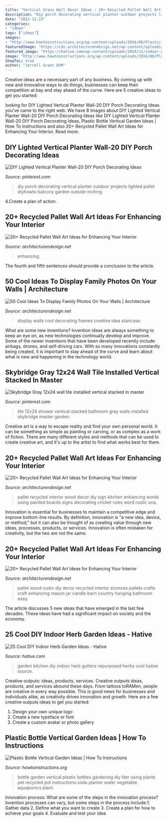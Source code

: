 ```yaml
---
title: "Vertical Grass Wall Decor Ideas : 20+ Recycled Pallet Wall Art Ideas For Enhancing Your Interior"
description: "Diy porch decorating vertical planter outdoor projects lighted pallet diyhowto balcony garden outside inviting"
date: "2022-11-23"
categories:
- "ideas"
tags: ["ideas"]
images:
- "http://www.howtoinstructions.org/wp-content/uploads/2016/08/Plastic-Bottle-Vertical-Garden-Ideas-5.jpg"
featuredImage: "https://cdn.architecturendesign.net/wp-content/uploads/2015/06/AD-Pallet-Wall-Art-20.jpg"
featured_image: "https://hative.com/wp-content/uploads/2014/11/indoor-garden/21-gutters-repurposed-herbs.jpg"
image: "http://www.howtoinstructions.org/wp-content/uploads/2016/08/Plastic-Bottle-Vertical-Garden-Ideas-5.jpg"
ShowToc: true
author: "Jarrell Grant DVM"
---
```



Creative ideas are a necessary part of any business. By coming up with new and innovative ways to do things, businesses can keep their competition at bay and stay ahead of the curve. Here are 5 creative ideas to get you started:

	

		
looking for DIY Lighted Vertical Planter Wall-20 DIY Porch Decorating Ideas you've came to the right web. We have 8 Images about DIY Lighted Vertical Planter Wall-20 DIY Porch Decorating Ideas like DIY Lighted Vertical Planter Wall-20 DIY Porch Decorating Ideas, Plastic Bottle Vertical Garden Ideas | How To Instructions and also 20+ Recycled Pallet Wall Art Ideas for Enhancing Your Interior. Read more:
		
    
## DIY Lighted Vertical Planter Wall-20 DIY Porch Decorating Ideas

<img loading=lazy src="https://i.pinimg.com/736x/62/80/aa/6280aa888278591bdff8d9d4ac92c1c7.jpg" onerror="this.onerror=null;this.src='https://tse4.mm.bing.net/th?id=OIP._g0UQppRLpwE6qADy26E8AHaKD&amp;pid=15.1';" alt="DIY Lighted Vertical Planter Wall-20 DIY Porch Decorating Ideas">

_Source: pinterest.com_

>diy porch decorating vertical planter outdoor projects lighted pallet diyhowto balcony garden outside inviting. 

	

4.Create a plan of action.

    
## 20+ Recycled Pallet Wall Art Ideas For Enhancing Your Interior

<img loading=lazy src="https://cdn.architecturendesign.net/wp-content/uploads/2015/06/AD-Pallet-Wall-Art-20.jpg" onerror="this.onerror=null;this.src='https://tse1.mm.bing.net/th?id=OIP.qmvGSoMFNI_DEIH-u0OUHQHaJ4&amp;pid=15.1';" alt="20+ Recycled Pallet Wall Art Ideas for Enhancing Your Interior">

_Source: architecturendesign.net_

>enhancing. 

	

The fourth and fifth sentences should provide a conclusion to the article.

    
## 50 Cool Ideas To Display Family Photos On Your Walls | Architecture

<img loading=lazy src="https://cdn.architecturendesign.net/wp-content/uploads/2015/10/AD-Cool-Ideas-To-Display-Family-Photos-On-Your-Walls-05A.jpg" onerror="this.onerror=null;this.src='https://tse1.mm.bing.net/th?id=OIP.sVjgbhE4HJybCPaKks3pjgHaKK&amp;pid=15.1';" alt="50 Cool Ideas To Display Family Photos On Your Walls | Architecture">

_Source: architecturendesign.net_

>display walls cool decorating frames creative idea staircase. 

	

What are some new inventions?
Invention ideas are always something to keep an eye on, as new technologies continually develop and improve. Some of the newer inventions that have been developed recently include: airbags, drones, and self-driving cars. With so many innovations constantly being created, it is important to stay ahead of the curve and learn about what is new and happening in the technology world.

    
## Skybridge Gray 12x24 Wall Tile Installed Vertical Stacked In Master

<img loading=lazy src="https://i.pinimg.com/736x/ca/3c/55/ca3c55d8d2aef93ab974a050a4cc823e.jpg" onerror="this.onerror=null;this.src='https://tse2.mm.bing.net/th?id=OIP.4kU3EKXXCXgX2vQlzsOYewHaJ2&amp;pid=15.1';" alt="Skybridge Gray 12x24 wall tile installed vertical stacked in master">

_Source: pinterest.com_

>tile 12x24 shower vertical stacked bathroom gray walls installed skybridge master garden. 

	

Creative art is a way to escape reality and find your own personal world. It can be something as simple as painting or carving, or as complex as a work of fiction. There are many different styles and methods that can be used to create creative art, and it's up to the artist to find what works best for them.

    
## 20+ Recycled Pallet Wall Art Ideas For Enhancing Your Interior

<img loading=lazy src="http://cdn.architecturendesign.net/wp-content/uploads/2015/06/AD-Pallet-Wall-Art-7.jpg" onerror="this.onerror=null;this.src='https://tse3.mm.bing.net/th?id=OIP.Q3UQX1J8h8p5UFXXuB7W6gHaQP&amp;pid=15.1';" alt="20+ Recycled Pallet Wall Art Ideas for Enhancing Your Interior">

_Source: architecturendesign.net_

>pallet recycled interior wood decor diy sign kitchen enhancing words using painted boards signs decorating cricket rules word rustic una. 

	

Innovation is essential for businesses to maintain a competitive edge and improve bottom-line results. By definition, innovation is "a new idea, device, or method," but it can also be thought of as creating value through new ideas, processes, products, or services. Innovation is often mistaken for creativity, but the two are not the same.

    
## 20+ Recycled Pallet Wall Art Ideas For Enhancing Your Interior

<img loading=lazy src="http://cdn.architecturendesign.net/wp-content/uploads/2015/06/AD-Pallet-Wall-Art-16.jpg" onerror="this.onerror=null;this.src='https://tse1.mm.bing.net/th?id=OIP.DOnRNRgOuLXt9IxNSFn-eAHaJ4&amp;pid=15.1';" alt="20+ Recycled Pallet Wall Art Ideas for Enhancing Your Interior">

_Source: architecturendesign.net_

>pallet wood rustic diy decor recycled interior sconces pallets crafts craft enhancing mason jar candle barn country hanging bathroom easy. 

	

The article discusses 5 new ideas that have emerged in the last few decades. These ideas have had a significant impact on society and the economy.

    
## 25 Cool DIY Indoor Herb Garden Ideas - Hative

<img loading=lazy src="https://hative.com/wp-content/uploads/2014/11/indoor-garden/21-gutters-repurposed-herbs.jpg" onerror="this.onerror=null;this.src='https://tse3.mm.bing.net/th?id=OIP.VWcuvKHQr5CVt4UpR_zrDQHaKG&amp;pid=15.1';" alt="25 Cool DIY Indoor Herb Garden Ideas - Hative">

_Source: hative.com_

>garden kitchen diy indoor herb gutters repurposed herbs cool hative source. 

	

Creative outputs: ideas, products, services.
Creative outputs ideas, products, and services abound these days. From tattoos toRAMen, people are creative in every way possible. This is good news for businesses and individuals alike, as creativity drives innovation and growth. Here are a few creative outputs ideas to get you started:
1. Design your own unique logo
2. Create a new typeface or font
3. Create a custom avatar or photo gallery

    
## Plastic Bottle Vertical Garden Ideas | How To Instructions

<img loading=lazy src="http://www.howtoinstructions.org/wp-content/uploads/2016/08/Plastic-Bottle-Vertical-Garden-Ideas-5.jpg" onerror="this.onerror=null;this.src='https://tse1.mm.bing.net/th?id=OIP.VhMElewHZXp521Bnb1JKJAHaKH&amp;pid=15.1';" alt="Plastic Bottle Vertical Garden Ideas | How To Instructions">

_Source: howtoinstructions.org_

>bottle garden vertical plastic bottles gardening diy liter using plants pet recycled pot instructions soda planter water vegetable aquaponics plant. 

	

Innovation process: What are some of the steps in the innovation process?
Invention processes can vary, but some steps in the process include:1. Gather data 2. Define what you want to create 3. Create a plan for how to achieve your goals 4. Evaluate and test your idea 
